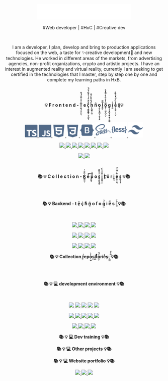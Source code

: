 <div style="text-align: center;">


  
</div>

<p align="center">
  <a href="https://skillicons.dev">
    <img src="/logo.svg" width="300" alt="a">
  </a>
</p>
<p align="center">
    #Web developer | #HxC | #Creative dev
</p>
<br>
<p align="center" bold>
    I am a developer, I plan, develop and bring to production applications focused on the web, a taste for ✨creative development🎨 and new technologies. He worked in different areas of the markets, from advertising agencies, non-profit organizations, crypto and artistic projects. I have an interest in augmented reality and virtual reality, currently I am seeking to get certified in the technologies that I master, step by step one by one and complete my learning paths in HxB.
</p>
</hr>
<br>
<br>
<p align="center" font-size="30px">
  <b>💡 F r o n t e n d - T͎̺̖͓̤̦̪̰͉̐ͦ̽̎̿̊́ͩ̌ e c͙̹̭̯̮̰̮͍̖̫̠̰͈̜̆̒͂ͧͧ͗͑̀̀̌̏̔̈́ͧ ḧ̙̞̭̼͍̞̹̻́̐͗͂̏ͬ̌̎ n̓̈́ o̜̤̹͈͙͇̯͉̹͍̙̩̮ l̮̤̗̅̋̆ o̫̠̟̜̺̲̦̺͔̤̘̅̈̇̓ͩ̈ͣ̀͗̃͂ͮͪͅͅ g̟̜̹̖̻̖͎̬͉̮͎͍͍̳̖ í̘̺ͨ e̠̘͓̲̹̠͕̣̫͎̔ͯ̏ͧ̈́ͤͪ̈̄̾̚ͅ ŝ͉💡</b>
</p>
<br>
<p align="center">
        <a href="https://www.typescriptlang.org/" target="_blank">
            <img src="./tecnologias/frontend/typescript.svg" height="40" width="40" />
        </a>
        <a href="https://developer.mozilla.org/en-US/docs/Web/JavaScript" target="_blank">
            <img src="./tecnologias/frontend/js.svg" height="40" width="40" />
        </a>
        <a href="https://developer.mozilla.org/en-US/docs/Glossary/HTML5" target="_blank">
            <img src="./tecnologias/frontend/html5.svg" height="40" width="40" />
        </a>
        <a href="https://developer.mozilla.org/es/docs/Web/CSS" target="_blank">
            <img src="./tecnologias/frontend/css3.svg" height="40" width="40" />
        </a>
        </a>
        <a href="https://getbootstrap.com/" target="_blank">
            <img src="./tecnologias/frontend/boostrap.svg" height="45" width="45" />
        </a>
        <a href="https://sass-lang.com/" target="_blank">
            <img src="./tecnologias/frontend/sass.svg" height="48" width="48" />
        </a>
        <a href="https://lesscss.org/" target="_blank">
            <img src="./tecnologias/frontend/less.svg" height="48" width="48" />
        </a>
        <a href="https://tailwindcss.com/" target="_blank">
            <img src="./tecnologias/frontend/tailwind.svg" height="48" width="48" />
        </a>
    </p>
<p align="center">
  <a href="https://skillicons.dev">
    <img src="https://skillicons.dev/icons?i=npm" />
     </a>
  <a href="https://skillicons.dev">
    <img src="https://skillicons.dev/icons?i=react" />
     </a>
  <a href="https://skillicons.dev">
    <img src="https://skillicons.dev/icons?i=vite" />
     </a>
  <a href="https://skillicons.dev">
    <img src="https://skillicons.dev/icons?i=nextjs" />
     </a>
  <a href="https://skillicons.dev">
    <img src="https://skillicons.dev/icons?i=emotion" />
     </a>
   <a href="https://skillicons.dev">
    <img src="https://skillicons.dev/icons?i=threejs" />
     </a>
  </a>
   <a href="https://skillicons.dev">
    <img src="https://skillicons.dev/icons?i=processing" />
     </a>
       <a href="https://skillicons.dev">
    <img src="https://skillicons.dev/icons?i=d3" />
     </a>
</p>
<p align="center">
  <a href="https://skillicons.dev">
    <img src="https://skillicons.dev/icons?i=p5js" />
  </a>
<a href="https://skillicons.dev">
    <img src="https://skillicons.dev/icons?i=selenium" />
     </a>
</p>
<br>

<p align="center" font-size="30px">
  <b>📚 💡 C o l l e c t i o n - Ṙ̲̳̤̼̩̅͌͛ͭ e̒͠ p̼̮̟ͩ̃ͣ o s̯͔̯̱̘͇̗͛̍̋̄̏͂̃ i̥̱̬̝͙̙͆͊̂̍ͪ̆ t̥ͣ͟ ô r i̬̟̘ e̗̥̝̝̱̖̾̏̓͋ͨ̓̚ͅ s͈͇͕͓ͅ 💡📚 </b>
</p>
<br>
<br>


<p align="center" font-size="30px">
  <b>📚 💡 Backend - t e̖ͦ c̥̍ hͦͨ n͚̂ o ľ o g̫̫ͮ̚ i e͆̋ s :̪̞͋̓ 💡📚 </b>
</p>
<br>
<p align="center">
  <a href="https://skillicons.dev">
    <img src="https://skillicons.dev/icons?i=nodejs" />
     </a>
  <a href="https://skillicons.dev">
    <img src="https://skillicons.dev/icons?i=express" />
     </a>
  <a href="https://skillicons.dev">
    <img src="https://skillicons.dev/icons?i=graphql" />
     </a>
  <a href="https://skillicons.dev">
    <img src="https://skillicons.dev/icons?i=nestjs" />
     </a>
</p>
<p align="center">
  <a href="https://skillicons.dev">
    <img src="https://skillicons.dev/icons?i=mongodb" />
     </a>
  <a href="https://skillicons.dev">
    <img src="https://skillicons.dev/icons?i=mysql" />
     </a>
  <a href="https://skillicons.dev">
    <img src="https://skillicons.dev/icons?i=postgres" />
     </a>
  <a href="https://skillicons.dev">
    <img src="https://skillicons.dev/icons?i=sqlite" />
     </a>
</p>
<p align="center">
  <a href="https://skillicons.dev">
    <img src="https://skillicons.dev/icons?i=prisma" />
     </a>
  <a href="https://skillicons.dev">
    <img src="https://skillicons.dev/icons?i=apollo" />
     </a>
  <a href="https://skillicons.dev">
    <img src="https://skillicons.dev/icons?i=postman" />
     </a>
  <a href="https://skillicons.dev">
    <img src="https://skillicons.dev/icons?i=jest" />
     </a>
</p>
<p align="center" font-size="30px">
  <b>📚 💡 Collection r͚̈́epò̩̫̯͛̀s͖i̼͇t̉ͨ̊o̪̼̩ͧ́̌rie̬ͩs:̦̲̲ ̿ͦͩ💡📚 </b>
</p>

<br>
<br>
<p align="center" font-size="30px">
  <b>📚 💡 💻 development environment 💡📚 </b>
</p>
<br>
<p align="center">
  <a href="https://skillicons.dev">
    <img src="https://skillicons.dev/icons?i=obsidian" />
     </a>
  <a href="https://skillicons.dev">
    <img src="https://skillicons.dev/icons?i=neovim" />
     </a>
  <a href="https://skillicons.dev">
    <img src="https://skillicons.dev/icons?i=vscode" />
     </a>
  <a href="https://skillicons.dev">
    <img src="https://skillicons.dev/icons?i=blender" />
     </a>
  <a href="https://skillicons.dev">
    <img src="https://skillicons.dev/icons?i=figma" />
     </a>
</p>
<p align="center">
  <a href="https://skillicons.dev">
    <img src="https://skillicons.dev/icons?i=npm" />
     </a>
  <a href="https://skillicons.dev">
    <img src="https://skillicons.dev/icons?i=vite" />
     </a>
  <a href="https://skillicons.dev">
    <img src="https://skillicons.dev/icons?i=bash" />
     </a>
  <a href="https://skillicons.dev">
    <img src="https://skillicons.dev/icons?i=vercel" />
     </a>
  <a href="https://skillicons.dev">
    <img src="https://skillicons.dev/icons?i=gcp" />
     </a>
</p>
<p align="center">
  <a href="https://skillicons.dev">
    <img src="https://skillicons.dev/icons?i=linux" />
     </a>
  <a href="https://skillicons.dev">
    <img src="https://skillicons.dev/icons?i=kali" />
     </a>
  <a href="https://skillicons.dev">
    <img src="https://skillicons.dev/icons?i=docker" />
     </a>
  <a href="https://skillicons.dev">
    <img src="https://skillicons.dev/icons?i=kubernetes" />
     </a>
</p>
<p align="center" font-size="30px">
  <b>📚 💡 💻 Dev training 💡📚 </b>
</p>
<p align="center" font-size="30px">
  <b>📚 💡 💻 Other projects  💡📚 </b>
</p>
<p align="center" font-size="30px">
  <b>📚 💡 💻 Website portfolio 💡📚 </b>
</p>
<p align="center">
  <a href="https://skillicons.dev">
    <img src="https://skillicons.dev/icons?i=instagram" />
     </a>
  <a href="https://skillicons.dev">
    <img src="https://skillicons.dev/icons?i=linkedin" />
     </a>
  <a href="https://skillicons.dev">
    <img src="https://skillicons.dev/icons?i=twitter" />
     </a>
</p>
